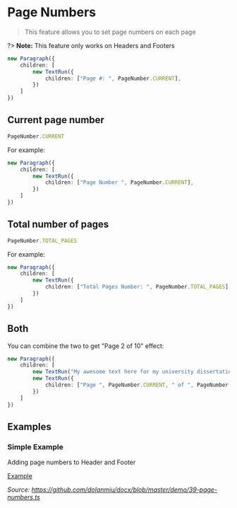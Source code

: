 # Page Numbers

> This feature allows you to set page numbers on each page

?> **Note:** This feature only works on Headers and Footers

```ts
new Paragraph({
    children: [
        new TextRun({
            children: ["Page #: ", PageNumber.CURRENT],
        })
    ]
})
```

## Current page number

```ts
PageNumber.CURRENT
```

For example:

```ts
new Paragraph({
    children: [
        new TextRun({
            children: ["Page Number ", PageNumber.CURRENT],
        })
    ]
})
```

## Total number of pages

```ts
PageNumber.TOTAL_PAGES
```

For example:

```ts
new Paragraph({
    children: [
        new TextRun({
            children: ["Total Pages Number: ", PageNumber.TOTAL_PAGES],
        })
    ]
})
```


## Both

You can combine the two to get "Page 2 of 10" effect:

```ts
new Paragraph({
    children: [
        new TextRun("My awesome text here for my university dissertation. ")
        new TextRun({
            children: ["Page ", PageNumber.CURRENT, " of ", PageNumber.TOTAL_PAGES],
        })
    ]
})
```

## Examples

### Simple Example

Adding page numbers to Header and Footer

[Example](https://raw.githubusercontent.com/dolanmiu/docx/master/demo/39-page-numbers.ts ':include')

_Source: https://github.com/dolanmiu/docx/blob/master/demo/39-page-numbers.ts_
